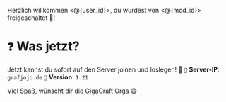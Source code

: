 Herzlich willkommen <@{user_id}>,
du wurdest von <@{mod_id}> freigeschaltet :tada:!
# `❓` Was jetzt?
Jetzt kannst du sofort auf den Server joinen und loslegen! :rocket:
`🔗` **Server-IP**: `grafjojo.de`
`📡` **Version**: `1.21`

Viel Spaß, wünscht dir die GigaCraft Orga :smile: